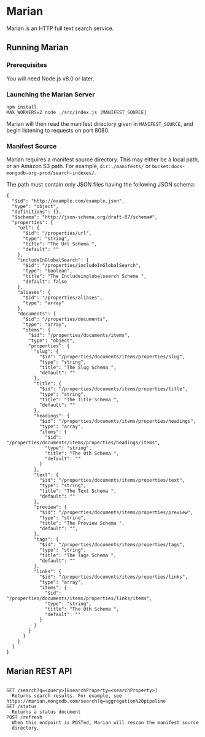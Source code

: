 # Marian

Marian is an HTTP full text search service.

## Running Marian

### Prerequisites

You will need Node.js v8.0 or later.

###

### Launching the Marian Server

```
npm install
MAX_WORKERS=2 node ./src/index.js [MANIFEST_SOURCE]
```

Marian will then read the manifest directory given in `MANIFEST_SOURCE`, and
begin listening to requests on port 8080.

### Manifest Source

Marian requires a manifest source directory. This may either be a local
path, or an Amazon S3 path. For example, `dir:./manifests/` or
`bucket:docs-mongodb-org-prod/search-indexes/`.

The path must contain only JSON files having the following JSON schema:

```
{
  "$id": "http://example.com/example.json",
  "type": "object",
  "definitions": {},
  "$schema": "http://json-schema.org/draft-07/schema#",
  "properties": {
    "url": {
      "$id": "/properties/url",
      "type": "string",
      "title": "The Url Schema ",
      "default": ""
    },
    "includeInGlobalSearch": {
      "$id": "/properties/includeInGlobalSearch",
      "type": "boolean",
      "title": "The Includeinglobalsearch Schema ",
      "default": false
    },
    "aliases": {
      "$id": "/properties/aliases",
      "type": "array"
    },
    "documents": {
      "$id": "/properties/documents",
      "type": "array",
      "items": {
        "$id": "/properties/documents/items",
        "type": "object",
        "properties": {
          "slug": {
            "$id": "/properties/documents/items/properties/slug",
            "type": "string",
            "title": "The Slug Schema ",
            "default": ""
          },
          "title": {
            "$id": "/properties/documents/items/properties/title",
            "type": "string",
            "title": "The Title Schema ",
            "default": ""
          },
          "headings": {
            "$id": "/properties/documents/items/properties/headings",
            "type": "array",
            "items": {
              "$id": "/properties/documents/items/properties/headings/items",
              "type": "string",
              "title": "The 0th Schema ",
              "default": ""
            }
          },
          "text": {
            "$id": "/properties/documents/items/properties/text",
            "type": "string",
            "title": "The Text Schema ",
            "default": ""
          },
          "preview": {
            "$id": "/properties/documents/items/properties/preview",
            "type": "string",
            "title": "The Preview Schema ",
            "default": "",
          },
          "tags": {
            "$id": "/properties/documents/items/properties/tags",
            "type": "string",
            "title": "The Tags Schema ",
            "default": ""
          },
          "links": {
            "$id": "/properties/documents/items/properties/links",
            "type": "array",
            "items": {
              "$id": "/properties/documents/items/properties/links/items",
              "type": "string",
              "title": "The 0th Schema ",
              "default": ""
            }
          }
        }
      }
    }
  }
}
```

## Marian REST API

```

GET /search?q=<query>[&searchProperty=<searchProperty>]
  Returns search results. For example, see https://marian.mongodb.com/search?q=aggregation%20pipeline
GET /status
  Returns a status document
POST /refresh
  When this endpoint is POSTed, Marian will rescan the manifest source
  directory.

```
